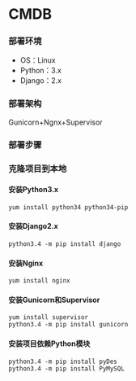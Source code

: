 # CMDB
### 部署环境
* OS：Linux
* Python：3.x
* Django：2.x
### 部署架构
Gunicorn+Ngnx+Supervisor
### 部署步骤
### 克隆项目到本地
    
#### 安装Python3.x
    yum install python34 python34-pip
#### 安装Django2.x
    python3.4 -m pip install django
#### 安装Nginx
    yum install nginx
#### 安装Gunicorn和Supervisor
    yum install supervisor
    python3.4 -m pip install gunicorn
#### 安装项目依赖Python模块
    python3.4 -m pip install pyDes
    python3.4 -m pip install PyMySQL
